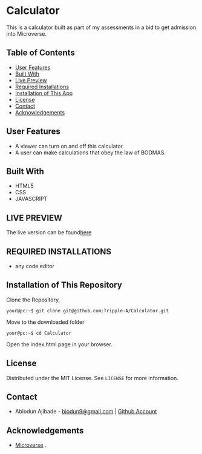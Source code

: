 # Calculator
This is a calculator built as part of my assessments in a bid to get admission into Microverse. 

## Table of Contents

* [User Features](#User-features)
* [Built With](#built-with)
* [Live Preview](#live-preview)
* [Required Installations](#required-installations)
* [Installation of This App](#instalation)
* [License](#license)
* [Contact](#contact)
* [Acknowledgements](#acknowledgements)


<!-- User features -->
## User Features
* A viewer can turn on and off this calculator.
* A user can make calculations that obey the law of BODMAS.
<!-- BUILT WITH -->
## Built With
* HTML5
* CSS
* JAVASCRIPT


<!-- LIVE PREVIEW -->
## LIVE PREVIEW
The live version can be found[here](https://tripple-a.github.io/Calculator/)


<!-- REQUIRED INSTALLATION -->
## REQUIRED INSTALLATIONS
* any code editor

<!-- INSTALLATION -->
## Installation of This Repository

Clone the Repository,

```Shell
your@pc:~$ git clone git@github.com:Tripple-A/Calculator.git
```

Move to the downloaded folder

```Shell
your@pc:~$ cd Calculator
```

Open the index.html page in your browser.

## License

Distributed under the MIT License. See `LICENSE` for more information.

<!-- CONTACT -->
## Contact
* Abiodun Ajibade - biodun9@gmail.com | [Github Account](https://github.com/Tripple-A)

<!-- ACKNOWLEDGEMENTS -->
## Acknowledgements

* <a href="https://www.microverse.org/"> Microverse</a> .


